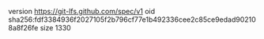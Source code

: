version https://git-lfs.github.com/spec/v1
oid sha256:fdf3384936f2027105f2b796cf77e1b492336cee2c85ce9edad902108a8f26fe
size 1330
